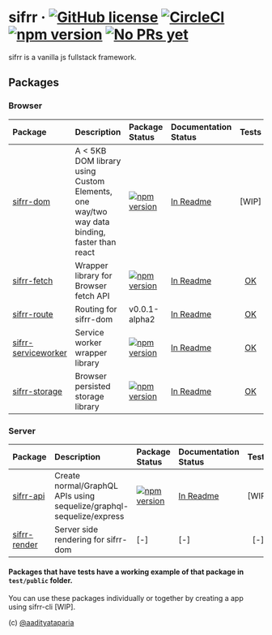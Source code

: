 # sifrr &middot; [![GitHub license](https://img.shields.io/badge/license-MIT-blue.svg)](https://github.com/sifrr/sifrr/blob/master/LICENSE) [![CircleCI](https://circleci.com/gh/sifrr/sifrr.svg?style=shield)](https://circleci.com/gh/sifrr/sifrr) [![npm version](https://img.shields.io/npm/v/@sifrr/dom.svg)](https://www.npmjs.com/package/@sifrr/dom) [![No PRs yet](https://img.shields.io/badge/PRs-Not%20yet-red.svg)]()

sifrr is a vanilla js fullstack framework.

## Packages
### Browser
| Package | Description | Package Status | Documentation Status | Tests |
|:-------------|:-------------|:-------------|:----------|:------:|
| [sifrr-dom](./packages/browser/sifrr-dom) | A < 5KB DOM library using Custom Elements, one way/two way data binding, faster than react | [![npm version](https://img.shields.io/npm/v/@sifrr/dom.svg)](https://www.npmjs.com/package/@sifrr/dom) | [In Readme](./packages/browser/sifrr-dom) | [WIP] |
| [sifrr-fetch](./packages/browser/sifrr-fetch) | Wrapper library for Browser fetch API | [![npm version](https://img.shields.io/npm/v/@sifrr/fetch.svg)](https://www.npmjs.com/package/@sifrr/fetch) | [In Readme](./packages/browser/sifrr-fetch) | [OK](./packages/browser/sifrr-fetch/test) |
| [sifrr-route](./packages/browser/sifrr-route) | Routing for sifrr-dom | v0.0.1-alpha2 | [In Readme](./packages/browser/sifrr-route) | [OK](./packages/browser/sifrr-route/test) |
| [sifrr-serviceworker](./packages/browser/sifrr-serviceworker) | Service worker wrapper library | [![npm version](https://img.shields.io/npm/v/@sifrr/serviceworker.svg)](https://www.npmjs.com/package/@sifrr/serviceworker) | [In Readme](./packages/browser/sifrr-serviceworker) | [OK](./packages/browser/sifrr-serviceworker/test) |
| [sifrr-storage](./packages/browser/sifrr-storage) | Browser persisted storage library | [![npm version](https://img.shields.io/npm/v/@sifrr/storage.svg)](https://www.npmjs.com/package/@sifrr/storage) | [In Readme](./packages/browser/sifrr-storage) | [OK](./packages/browser/sifrr-storage/test) |

### Server
| Package | Description | Package Status | Documentation Status | Tests |
|:-------------|:-------------|:-------------|:-----------|:---------:|
| [sifrr-api](./packages/server/sifrr-api) | Create normal/GraphQL APIs using sequelize/graphql-sequelize/express | [![npm version](https://img.shields.io/npm/v/@sifrr/api.svg)](https://www.npmjs.com/package/@sifrr/api) | [In Readme](./packages/server/sifrr-api) | [WIP] |
| [sifrr-render](./packages/server/sifrr-render) | Server side rendering for sifrr-dom | [-] | [-] | [-] |

#### Packages that have tests have a working example of that package in `test/public` folder.

You can use these packages individually or together by creating a app using sifrr-cli [WIP].

(c) [@aadityataparia](https://github.com/aadityataparia)
